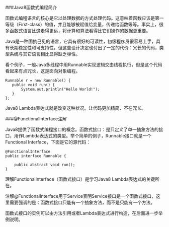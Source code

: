 ###Java8函数式编程简介

函数式编程语言的核心是它以处理数据的方式处理代码。这意味着函数应该是第一等级（First-class）的值，并且能够被赋值给变量，传递给函数等等。事实上，很多函数式语言比这走得更远，将计算和算法看得比它们操作的数据更重要。

Java是一种固执己见的语言，它具有很好的可读性，初级程序员很容易上手，具有长期稳定性和可支持性。但这些设计决定也付出了一定的代价：冗长的代码，类型系统与其它语言相比显得缺乏弹性。

看个例子，一般Java多线程中用Runnable实现逻辑交由线程执行，但是这个代码看起来有点冗长，这是面向对象编程。

```
Runnable r = new Runnable() {
   public void run() {
       System.out.println("Hello World!");
   }
};
```

Java8 Lambda表达式就是改变这种状况。让代码更加精简、不在冗长。

###@FunctionalInterface注解

Java8提供了函数式编程接口的概念。函数式接口：是只定义了单一抽象方法的接口，用作Lambda表达式的类型。举个简单的例子，Runnable接口就是一个Functional Interface，下面是它的源代码：

```
@FunctionalInterface
public interface Runnable {

    public abstract void run();
}
```

理解FunctionalInterface（函数式接口）是学习Java8 Lambda表达式的关键所在。

注解@FunctionalInterface用于Service表明Service接口是一个函数式接口，这里需要强调的是：函数式接口只能有一个抽象方法，而不是只能有一个方法。

函数式接口的实例可以由方法引用或者Lambda表达式进行构造，在后面进一步举例说明。